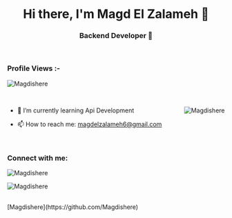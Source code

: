 <h1 align="center">Hi there, I'm Magd El Zalameh 👋</h1>
<h3 align="center">Backend Developer 🌟</h3>

<br>

<p align="right">
  <h3>Profile Views :-</h3> 
  <img src="https://komarev.com/ghpvc/?username=Magdishere&label=Profile%20views&color=0e75b6&style=flat"
    alt="Magdishere" /> 
</p>

<br>

<p><img align="right" src="[Your Animated GIF URL]" alt="Magdishere" /></p>

- 🌱 I’m currently learning Api Development

- 📫 How to reach me: <a href="https://mail.google.com/mail/?view=cm&fs=1&to=magdelzalameh6@gmail.com" rel="nofollow">magdelzalameh6@gmail.com</a>

<br>

<h3 align="left">Connect with me:</h3>
<p>
  <img align="center"
    src="https://github-readme-stats.vercel.app/api?username=Magdishere&show_icons=true&locale=en&bg_color=0d1117&text_color=ffffff&repo=convoychat"
    alt="Magdishere" />

  <img align="center"
    src="https://github-readme-stats.vercel.app/api/top-langs?username=Magdishere&show_icons=true&locale=en&bg_color=0d1117&text_color=ffffff&layout=compact"
    alt="Magdishere" 
    bg_color="#808080"/>
</p>
<br>
[Magdishere](https://github.com/Magdishere)
